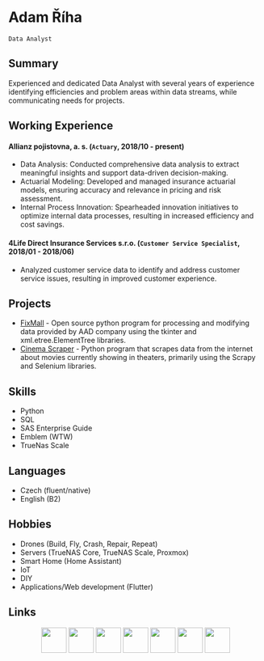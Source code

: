 # Adam Říha
`Data Analyst`

## Summary

Experienced and dedicated Data Analyst with several years of experience identifying efficiencies and problem areas within data streams, while communicating needs for projects.

## Working Experience

#### Allianz pojistovna, a. s. (`Actuary`, 2018/10 - present) 

* Data Analysis: Conducted comprehensive data analysis to extract meaningful insights and support data-driven decision-making.
* Actuarial Modeling: Developed and managed insurance actuarial models, ensuring accuracy and relevance in pricing and risk assessment.
* Internal Process Innovation: Spearheaded innovation initiatives to optimize internal data processes, resulting in increased efficiency and cost savings.

#### 4Life Direct Insurance Services s.r.o. (`Customer Service Specialist`, 2018/01 - 2018/06) 

* Analyzed customer service data to identify and address customer service issues, resulting in improved customer experience.

## Projects

* [FixMall](https://github.com/adamriha97/fixmall) - Open source python program for processing and modifying data provided by AAD company using the tkinter and xml.etree.ElementTree libraries.
* [Cinema Scraper](https://github.com/adamriha97/cinema_scraper) - Python program that scrapes data from the internet about movies currently showing in theaters, primarily using the Scrapy and Selenium libraries.

## Skills

* Python
* SQL
* SAS Enterprise Guide
* Emblem (WTW)
* TrueNas Scale

## Languages

* Czech (fluent/native)
* English (B2)

## Hobbies

* Drones (Build, Fly, Crash, Repair, Repeat)
* Servers (TrueNAS Core, TrueNAS Scale, Proxmox)
* Smart Home (Home Assistant)
* IoT
* DIY
* Applications/Web development (Flutter)

## Links

<div style="text-align: center;">
<a href="https://adamriha97.github.io/"><img src="https://cdn0.iconfinder.com/data/icons/my-house-1/512/011-house-256.png" style="width: 50px; height: 50px;"></a>
<a href="https://github.com/adamriha97"><img src="https://cdn2.iconfinder.com/data/icons/social-icons-33/128/Github-256.png" style="width: 50px; height: 50px;"></a>
<a href="https://www.upwork.com/freelancers/~01687c48a6f42911ac"><img src="https://cdn4.iconfinder.com/data/icons/bubble-gradient-social-media-1/200/upwork-256.png" style="width: 50px; height: 50px;"></a>
<a href="https://www.linkedin.com/in/adam-%C5%99%C3%ADha-b21013162/"><img src="https://cdn1.iconfinder.com/data/icons/logotypes/32/square-linkedin-256.png" style="width: 50px; height: 50px;"></a>
<a href="https://www.instagram.com/gebicak/"><img src="https://cdn2.iconfinder.com/data/icons/social-media-applications/64/social_media_applications_3-instagram-512.png" style="width: 50px; height: 50px;"></a>
<a href="https://www.facebook.com/adam.riha.15/"><img src="https://cdn1.iconfinder.com/data/icons/social-media-2285/512/Colored_Facebook3_svg-256.png" style="width: 50px; height: 50px;"></a>
<a href="https://discordapp.com/users/545710980945149952"><img src="https://cdn1.iconfinder.com/data/icons/unicons-line-vol-3/24/discord-256.png" style="width: 50px; height: 50px;"></a>
</div>
